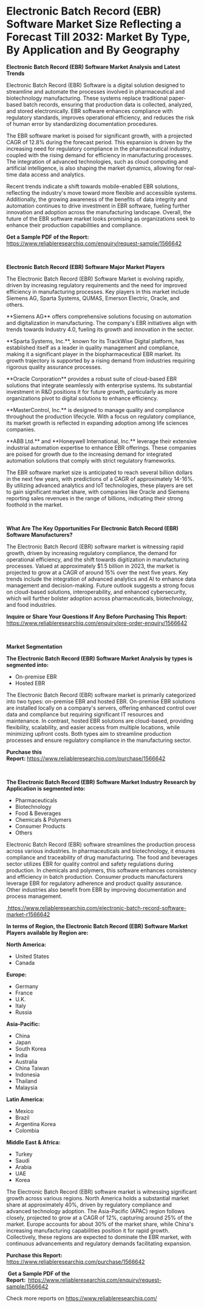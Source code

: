 <p><h1>Electronic Batch Record (EBR) Software Market Size Reflecting a Forecast Till 2032: Market By Type, By Application and By Geography</h1></p><p><strong>Electronic Batch Record (EBR) Software Market Analysis and Latest Trends</strong></p>
<p><p>Electronic Batch Record (EBR) Software is a digital solution designed to streamline and automate the processes involved in pharmaceutical and biotechnology manufacturing. These systems replace traditional paper-based batch records, ensuring that production data is collected, analyzed, and stored electronically. EBR software enhances compliance with regulatory standards, improves operational efficiency, and reduces the risk of human error by standardizing documentation procedures.</p><p>The EBR software market is poised for significant growth, with a projected CAGR of 12.8% during the forecast period. This expansion is driven by the increasing need for regulatory compliance in the pharmaceutical industry, coupled with the rising demand for efficiency in manufacturing processes. The integration of advanced technologies, such as cloud computing and artificial intelligence, is also shaping the market dynamics, allowing for real-time data access and analytics.</p><p>Recent trends indicate a shift towards mobile-enabled EBR solutions, reflecting the industry's move toward more flexible and accessible systems. Additionally, the growing awareness of the benefits of data integrity and automation continues to drive investment in EBR software, fueling further innovation and adoption across the manufacturing landscape. Overall, the future of the EBR software market looks promising as organizations seek to enhance their production capabilities and compliance.</p></p>
<p><strong>Get a Sample PDF of the Report:&nbsp;</strong> <a href="https://www.reliableresearchiq.com/enquiry/request-sample/1566642?utm_campaign=3058&utm_medium=2&utm_source=Github&utm_content=ia&utm_term=22032025&utm_id=electronic-batch-record-ebr-software">https://www.reliableresearchiq.com/enquiry/request-sample/1566642</a></p>
<p>&nbsp;</p>
<p><strong>Electronic Batch Record (EBR) Software Major Market Players</strong></p>
<p><p>The Electronic Batch Record (EBR) Software Market is evolving rapidly, driven by increasing regulatory requirements and the need for improved efficiency in manufacturing processes. Key players in this market include Siemens AG, Sparta Systems, QUMAS, Emerson Electric, Oracle, and others.</p><p>**Siemens AG** offers comprehensive solutions focusing on automation and digitalization in manufacturing. The company's EBR initiatives align with trends towards Industry 4.0, fueling its growth and innovation in the sector.</p><p>**Sparta Systems, Inc.**, known for its TrackWise Digital platform, has established itself as a leader in quality management and compliance, making it a significant player in the biopharmaceutical EBR market. Its growth trajectory is supported by a rising demand from industries requiring rigorous quality assurance processes.</p><p>**Oracle Corporation** provides a robust suite of cloud-based EBR solutions that integrate seamlessly with enterprise systems. Its substantial investment in R&D positions it for future growth, particularly as more organizations pivot to digital solutions to enhance efficiency.</p><p>**MasterControl, Inc.** is designed to manage quality and compliance throughout the production lifecycle. With a focus on regulatory compliance, its market growth is reflected in expanding adoption among life sciences companies.</p><p>**ABB Ltd.** and **Honeywell International, Inc.** leverage their extensive industrial automation expertise to enhance EBR offerings. These companies are poised for growth due to the increasing demand for integrated automation solutions that comply with strict regulatory frameworks.</p><p>The EBR software market size is anticipated to reach several billion dollars in the next few years, with predictions of a CAGR of approximately 14-16%. By utilizing advanced analytics and IoT technologies, these players are set to gain significant market share, with companies like Oracle and Siemens reporting sales revenues in the range of billions, indicating their strong foothold in the market.</p></p>
<p>&nbsp;</p>
<p><strong>What Are The Key Opportunities For Electronic Batch Record (EBR) Software Manufacturers?</strong></p>
<p><p>The Electronic Batch Record (EBR) software market is witnessing rapid growth, driven by increasing regulatory compliance, the demand for operational efficiency, and the shift towards digitization in manufacturing processes. Valued at approximately $1.5 billion in 2023, the market is projected to grow at a CAGR of around 15% over the next five years. Key trends include the integration of advanced analytics and AI to enhance data management and decision-making. Future outlook suggests a strong focus on cloud-based solutions, interoperability, and enhanced cybersecurity, which will further bolster adoption across pharmaceuticals, biotechnology, and food industries.</p></p>
<p><strong>Inquire or Share Your Questions If Any Before Purchasing This Report:</strong> <a href="https://www.reliableresearchiq.com/enquiry/pre-order-enquiry/1566642?utm_campaign=3058&utm_medium=2&utm_source=Github&utm_content=ia&utm_term=22032025&utm_id=electronic-batch-record-ebr-software">https://www.reliableresearchiq.com/enquiry/pre-order-enquiry/1566642</a></p>
<p>&nbsp;</p>
<p><strong>Market Segmentation</strong></p>
<p><strong>The Electronic Batch Record (EBR) Software Market Analysis by types is segmented into:</strong></p>
<p><ul><li>On-premise EBR</li><li>Hosted EBR</li></ul></p>
<p><p>The Electronic Batch Record (EBR) software market is primarily categorized into two types: on-premise EBR and hosted EBR. On-premise EBR solutions are installed locally on a company's servers, offering enhanced control over data and compliance but requiring significant IT resources and maintenance. In contrast, hosted EBR solutions are cloud-based, providing flexibility, scalability, and easier access from multiple locations, while minimizing upfront costs. Both types aim to streamline production processes and ensure regulatory compliance in the manufacturing sector.</p></p>
<p><strong>Purchase this Report:&nbsp;</strong><a href="https://www.reliableresearchiq.com/purchase/1566642?utm_campaign=3058&utm_medium=2&utm_source=Github&utm_content=ia&utm_term=22032025&utm_id=electronic-batch-record-ebr-software">https://www.reliableresearchiq.com/purchase/1566642</a></p>
<p>&nbsp;</p>
<p><strong>The Electronic Batch Record (EBR) Software Market Industry Research by Application is segmented into:</strong></p>
<p><ul><li>Pharmaceuticals</li><li>Biotechnology</li><li>Food & Beverages</li><li>Chemicals & Polymers</li><li>Consumer Products</li><li>Others</li></ul></p>
<p><p>Electronic Batch Record (EBR) software streamlines the production process across various industries. In pharmaceuticals and biotechnology, it ensures compliance and traceability of drug manufacturing. The food and beverages sector utilizes EBR for quality control and safety regulations during production. In chemicals and polymers, this software enhances consistency and efficiency in batch production. Consumer products manufacturers leverage EBR for regulatory adherence and product quality assurance. Other industries also benefit from EBR by improving documentation and process management.</p></p>
<p><a href="https://www.reliableresearchiq.com/electronic-batch-record-software-market-r1566642?utm_campaign=3058&utm_medium=2&utm_source=Github&utm_content=ia&utm_term=22032025&utm_id=electronic-batch-record-ebr-software">&nbsp;https://www.reliableresearchiq.com/electronic-batch-record-software-market-r1566642</a></p>
<p><strong>In terms of Region, the Electronic Batch Record (EBR) Software Market Players available by Region are:</strong></p>
<p>
    <p> <strong> North America: </strong>
        <ul>
            <li>United States</li>
            <li>Canada</li>
        </ul>
        </p> 
    <p> <strong> Europe: </strong>
        <ul>
            <li>Germany</li>
            <li>France</li>
            <li>U.K.</li>
            <li>Italy</li>
            <li>Russia</li>
        </ul>
        </p> 
    <p> <strong> Asia-Pacific: </strong>
        <ul>
            <li>China</li>
            <li>Japan</li>
            <li>South Korea</li>
            <li>India</li>
            <li>Australia</li>
            <li>China Taiwan</li>
            <li>Indonesia</li>
            <li>Thailand</li>
            <li>Malaysia</li>
        </ul>
        </p> 
    <p> <strong> Latin America: </strong>
        <ul>
            <li>Mexico</li>
            <li>Brazil</li>
            <li>Argentina Korea</li>
            <li>Colombia</li>
        </ul>
        </p> 
    <p> <strong> Middle East & Africa: </strong>
        <ul>
            <li>Turkey</li>
            <li>Saudi</li>
            <li>Arabia</li>
            <li>UAE</li>
            <li>Korea</li>
        </ul>
    </p>
    </p>
<p><p>The Electronic Batch Record (EBR) software market is witnessing significant growth across various regions. North America holds a substantial market share at approximately 40%, driven by regulatory compliance and advanced technology adoption. The Asia-Pacific (APAC) region follows closely, projected to grow at a CAGR of 12%, capturing around 25% of the market. Europe accounts for about 30% of the market share, while China's increasing manufacturing capabilities position it for rapid growth. Collectively, these regions are expected to dominate the EBR market, with continuous advancements and regulatory demands facilitating expansion.</p></p>
<p><strong>Purchase this Report: </strong><a href="https://www.reliableresearchiq.com/purchase/1566642?utm_campaign=3058&utm_medium=2&utm_source=Github&utm_content=ia&utm_term=22032025&utm_id=electronic-batch-record-ebr-software">https://www.reliableresearchiq.com/purchase/1566642</a></p>
<p>&nbsp;<strong>Get a Sample PDF of the Report:&nbsp;&nbsp;</strong><a href="https://www.reliableresearchiq.com/enquiry/request-sample/1566642?utm_campaign=3058&utm_medium=2&utm_source=Github&utm_content=ia&utm_term=22032025&utm_id=electronic-batch-record-ebr-software">https://www.reliableresearchiq.com/enquiry/request-sample/1566642</a></p>
<p><strong></strong></p>
<p>Check more reports on <a href="https://www.reliableresearchiq.com/?utm_campaign=3058&utm_medium=2&utm_source=Github&utm_content=ia&utm_term=22032025&utm_id=electronic-batch-record-ebr-software">https://www.reliableresearchiq.com/</a></p>